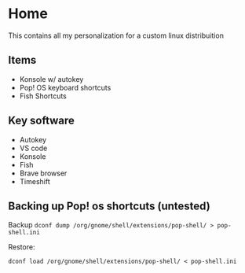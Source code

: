 # Home

This contains all my personalization for a custom linux distribuition

## Items

- Konsole w/ autokey
- Pop! OS keyboard shortcuts
- Fish Shortcuts

## Key software

- Autokey
- VS code
- Konsole
- Fish
- Brave browser
- Timeshift

## Backing up Pop! os shortcuts (untested)

Backup
`dconf dump /org/gnome/shell/extensions/pop-shell/ > pop-shell.ini`

Restore:

`dconf load /org/gnome/shell/extensions/pop-shell/ < pop-shell.ini`
